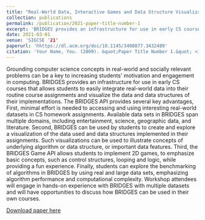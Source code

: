 ```yaml
---
title: "Real-World Data, Interactive Games and Data Structure Visualizations in Early CS Courses Using BRIDGES"
collection: publications
permalink: /publication/2021-paper-title-number-1
excerpt: 'BRIDGES provides an infrastructure for use in early CS courses that allows students to easily integrate real-world data into their routine course assignments and visualize the data and data structures of their implementations'
date: 2021-03-01
venue: 'SIGCSE '21'
paperurl: 'hhttps://dl.acm.org/doi/10.1145/3408877.3432489'
citation: 'Your Name, You. (2009). &quot;Paper Title Number 1.&quot; <i>Journal 1</i>. 1(1).'
---
```


Grounding computer science concepts in real-world and socially relevant problems can be a key to increasing students' motivation and engagement in computing. BRIDGES provides an infrastructure for use in early CS courses that allows students to easily integrate real-world data into their routine course assignments and visualize the data and data structures of their implementations. The BRIDGES API provides several key advantages, First, minimal effort is needed to accessing and using interesting real-world datasets in CS homework assignments. Available data sets in BRIDGES span multiple domains, including entertainment, science, geographic data, and literature. Second, BRIDGES can be used by students to create and explore a visualization of the data used and data structures implemented in their assignments. Such visualizations can be used to illustrate concepts of underlying algorithm or data structure, or important data features. Third, the BRIDGES Game API allows students to implement 2D games, to emphasize basic concepts, such as control structures, looping and logic, while providing a fun experience. Finally, students can explore the benchmarking of algorithms in BRIDGES by using real and large data sets, emphasizing algorithm performance and computational complexity. Workshop attendees will engage in hands-on experience with BRIDGES with multiple datasets and will have opportunities to discuss how BRIDGES can be used in their own courses.



[Download paper here](https://dl.acm.org/doi/10.1145/3408877.3432489)

